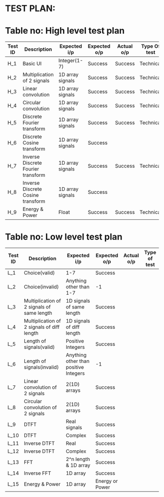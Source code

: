 # TEST PLAN:

# Table no: High level test plan

| **Test ID** | **Description**                                              | **Expected i/p** | **Expected o/p** | **Actual o/p** |**Type Of test**  |  
|-------------|--------------------------------------------------------------|------------|-------------|----------------|------------------| 
| H_1 | Basic UI | Integer(1-7) | Success | Success | Technical |
| H_2 | Multiplication of 2 signals | 1D array signals | Success |   Success | Technical  |
| H_3 | Linear convolution | 1D array signals | Success |  Success  | Technical  |
| H_4 | Circular convolution | 1D array signals | Success | Success | Technical |
| H_5 | Discrete Fourier transform | 1D array signals | Success | Success  | Technical |
| H_6 | Discrete Cosine transform | 1D array signals | Success |    |  |
| H_7 | Inverse Discrete Fourier transform | 1D array signals | Success | Success  | Technical |
| H_8 | Inverse Discrete Cosine transform| 1D array signals | Success |      |  |
| H_9 | Energy & Power | Float | Success |  Success  | Technical |

# Table no: Low level test plan
| **Test ID** | **Description** | **Expected i/p** | **Expected o/p** | **Actual o/p** | **Type of test** |
| ------- | ---------------- | ------------ | ------------ | ---------- | ------------ |
| L_1 | Choice(valid) | 1-7 | Success | | |
| L_2 | Choice(invalid) | Anything other than 1-7 | -1 | | |
| L_3 | Multiplication of 2 signals of same length | 1D signals of same length | Success | | |
| L_4 | Multiplication of 2 signals of diff length | 1D signals of diff length | Success | | |
| L_5 | Length of signals(valid) | Positive Integers | Success | | |
| L_6 | Length of signals(invalid) | Anything other than positive Integers | -1 | | |
| L_7 | Linear convolution of 2 signals | 2(1D) arrays | Success | | |
| L_8 | Circular convolution of 2 signals | 2(1D) arrays | Success | | |
| L_9 | DTFT | Real signals | Success | | |
| L_10 | DTFT | Complex | Success | | |
| L_11 | Inverse DTFT | Real | Success | | |
| L_12 | Inverse DTFT | Complex | Success | | |
| L_13 | FFT |2^n length & 1D array | Success | | |
| L_14 | Inverse FFT | 1D array | Success | | |
| L_15 | Energy & Power | 1D array | Energy or Power | | |


